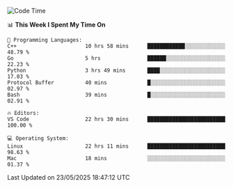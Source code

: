 
<!--START_SECTION:waka-->
![Code Time](http://img.shields.io/badge/Code%20Time-3%2C442%20hrs%2044%20mins-blue)

📊 **This Week I Spent My Time On** 

```text
💬 Programming Languages: 
C++                      10 hrs 58 mins      ████████████░░░░░░░░░░░░░   48.79 % 
Go                       5 hrs               ██████░░░░░░░░░░░░░░░░░░░   22.23 % 
Python                   3 hrs 49 mins       ████░░░░░░░░░░░░░░░░░░░░░   17.03 % 
Protocol Buffer          40 mins             █░░░░░░░░░░░░░░░░░░░░░░░░   02.97 % 
Bash                     39 mins             █░░░░░░░░░░░░░░░░░░░░░░░░   02.91 % 

🔥 Editors: 
VS Code                  22 hrs 30 mins      █████████████████████████   100.00 % 

💻 Operating System: 
Linux                    22 hrs 11 mins      █████████████████████████   98.63 % 
Mac                      18 mins             ░░░░░░░░░░░░░░░░░░░░░░░░░   01.37 % 
```


 Last Updated on 23/05/2025 18:47:12 UTC
<!--END_SECTION:waka-->

